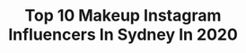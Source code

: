 ---
title: Top 10 Makeup Instagram Influencers In Sydney In 2020
description: >-
  Find top makeup Instagram influencers in Sydney in 2020. Most popular hashtags: #makeup #fashion #sydney #australia.
platform: Instagram
profiles:
  - username: "averageangela"
    fullname: >-
      Luxury Travel/Fashion Blogger
    location: "Australia"
    followers: 32965
    engagement: 299
    commentsToLikes: 0.027026
    avatar: "https://scontent-ams4-1.cdninstagram.com/v/t51.2885-19/s320x320/73116471_2481493415465983_627475622226034688_n.jpg?_nc_ht=scontent-ams4-1.cdninstagram.com&_nc_ohc=LUI09nvoLRMAX_ikWnZ&oh=d183adb3c283dbaaece184f02c983944&oe=5EBC829D"
    verified: false
    hashtags: "#sydneycoathanger, #instadaily, #hairgoals, #newzealandtrip"
  - username: "cintraaa_"
    fullname: >-
      Chitra Jagannathan
    location: "Australia"
    followers: 2524
    engagement: 2387
    commentsToLikes: 0.092936
    avatar: "https://scontent-lhr8-1.cdninstagram.com/v/t51.2885-19/s320x320/75616336_802694936841757_3563386872019288064_n.jpg?_nc_ht=scontent-lhr8-1.cdninstagram.com&_nc_ohc=wIDGtSYPPTIAX-OFc5-&oh=439fcab9d37b89c9379067e74a31203c&oe=5EBAFD54"
    verified: false
    hashtags: "#indian, #fashionblogger, #deepikapadukone, #chaiyachaiya"
  - username: "makeupartistanastasia"
    fullname: >-
      WANNA LEARN MAKEUP FOR FREE ??
    location: "Australia"
    followers: 109911
    engagement: 96
    commentsToLikes: 0.058378
    avatar: "https://scontent-bos3-1.cdninstagram.com/v/t51.2885-19/s320x320/54247525_2224163354563719_4645652500999831552_n.jpg?_nc_ht=scontent-bos3-1.cdninstagram.com&_nc_ohc=cdWtjdEkvvkAX_92b_S&oh=5e284650cc6326b4110e09e5afde50ec&oe=5EB006A0"
    verified: false
    hashtags: "#makeupmelbourne, #beforeaftermakeupwedding, #makeup, #geelong"
  - username: "prestige_hire_australia"
    fullname: >-
      PRESTIGE HIRE
    location: "Australia"
    followers: 188613
    engagement: 478
    commentsToLikes: 0.012697
    avatar: "https://scontent-atl3-1.cdninstagram.com/v/t51.2885-19/s320x320/51186435_700127357056603_7693371258565558272_n.jpg?_nc_ht=scontent-atl3-1.cdninstagram.com&_nc_ohc=dqS5NdHcFicAX_YWHau&oh=3ca5d3ac74089b3fd1830a8267c9e67e&oe=5EB93491"
    verified: false
    hashtags: "#weddings, #channel7news, #weddingcake, #flowers"
  - username: "aimankhawarr"
    fullname: >-
      Aiman Daniyal ||🌹
    location: "Australia"
    followers: 5139
    engagement: 1246
    commentsToLikes: 0.220370
    avatar: "https://scontent-ams4-1.cdninstagram.com/v/t51.2885-19/s320x320/89276394_2702723786472324_3308283342398423040_n.jpg?_nc_ht=scontent-ams4-1.cdninstagram.com&_nc_ohc=cwXUaGTWcZEAX_yPgaI&oh=022cc95af15a5dc62f963779d8a6f0f0&oe=5EB95211"
    verified: false
    hashtags: "#eyelooks, #fashion, #instagram, #fooddiaries"
  - username: "olaslifierska"
    fullname: >-
      ALEKSANDRA MAKEUP
    location: "Australia"
    followers: 6112
    engagement: 1369
    commentsToLikes: 0.042973
    avatar: "https://scontent-ams4-1.cdninstagram.com/v/t51.2885-19/s320x320/80768546_2542050135906259_597895602637897728_n.jpg?_nc_ht=scontent-ams4-1.cdninstagram.com&_nc_ohc=byQR9goOhOwAX-krNbd&oh=34c164c884514ed115fc9b248c767458&oe=5EB9674D"
    verified: false
    hashtags: "#sydney, #kendalljenner, #kourtneykardashian, #aussiesofinstagram"
  - username: "zainab_makeupart"
    fullname: >-
      Zainab Makeup Art
    location: "Australia"
    followers: 11313
    engagement: 604
    commentsToLikes: 0.054271
    avatar: "https://scontent-ams4-1.cdninstagram.com/v/t51.2885-19/s320x320/82962001_113950910032357_804969805772750848_n.jpg?_nc_ht=scontent-ams4-1.cdninstagram.com&_nc_ohc=49lzOM2GaxQAX8KKsej&oh=ef358dbbe23d54c2887bb1af6f109689&oe=5EBB881B"
    verified: false
    hashtags: "#hijabinspiration, #fentybeautybyrihanna, #snapshadows, #pearl"
  - username: "makeupbyariel__"
    fullname: >-
      Makeup By Ariel
    location: "Australia"
    followers: 45845
    engagement: 154
    commentsToLikes: 0.116631
    avatar: "https://scontent-lhr8-1.cdninstagram.com/v/t51.2885-19/s320x320/72722527_563676414445484_1605362714006257664_n.jpg?_nc_ht=scontent-lhr8-1.cdninstagram.com&_nc_ohc=ybmUpAzW9ccAX8pp4TN&oh=c7588a808e7a5515a5137d631255f5fb&oe=5EB8DFFB"
    verified: false
    hashtags: "#repost, #instagramhusbandunderconstruction, #mydubai, #my2020"
  - username: "berithanna"
    fullname: >-
      Berit
    location: "Australia"
    followers: 28766
    engagement: 294
    commentsToLikes: 0.040267
    avatar: "https://scontent-ams4-1.cdninstagram.com/v/t51.2885-19/s320x320/82739937_626492081496768_7654060028495659008_n.jpg?_nc_ht=scontent-ams4-1.cdninstagram.com&_nc_ohc=FyzCMwnrUbUAX8qNumm&oh=cb8191fbd3ba633507560d61cf1d24c7&oe=5EB9F65A"
    verified: false
    hashtags: "#pixie, #westhollywood, #blonde, #webtorial"
  - username: "tashfiji"
    fullname: >-
      Ｔａｓｈ🌺
    location: "Australia"
    followers: 49319
    engagement: 392
    commentsToLikes: 0.012976
    avatar: "https://scontent-ams4-1.cdninstagram.com/v/t51.2885-19/s320x320/92951851_874221729666876_9028625721299304448_n.jpg?_nc_ht=scontent-ams4-1.cdninstagram.com&_nc_ohc=N_g04SdKs_wAX9T0XCS&oh=e443fc62ccf3431e9a93847b9f67af46&oe=5EB8CA86"
    verified: false
    hashtags: "#glammedup, #ninewest, #bula, #morphe"
---